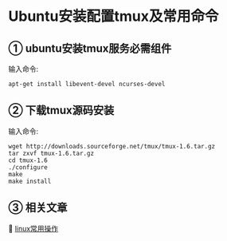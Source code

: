 Ubuntu安装配置tmux及常用命令
===

① ubuntu安装tmux服务必需组件
---

输入命令:

    apt-get install libevent-devel ncurses-devel

② 下载tmux源码安装
---

输入命令:

    wget http://downloads.sourceforge.net/tmux/tmux-1.6.tar.gz
    tar zxvf tmux-1.6.tar.gz
    cd tmux-1.6
    ./configure
    make
    make install
	
③ 相关文章
---

📖 [linux常用操作](http://localhost/article/linux/index.html) 